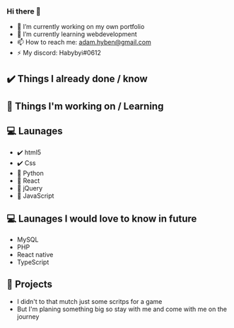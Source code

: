 ### Hi there 👋

- 🔭 I’m currently working on my own portfolio
- 🌱 I’m currently learning webdevelopment
- 📫 How to reach me: adam.hyben@gmail.com
- ⚡ My discord: Habybyi#0612

## ✔️ Things I already done / know
## 🔺 Things I'm working on / Learning

## 💻 Launages
- ✔️ html5
- ✔️ Css
- 🔺 Python
- 🔺 React
- 🔺 jQuery
- 🔺 JavaScript

## 💻 Launages I would love to know in future
- MySQL
- PHP
- React native
- TypeScript

## 🦾 Projects
- I didn't to that mutch just some scritps for a game
- But I'm planing something big so stay with me and come with me on the journey
